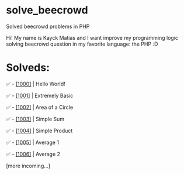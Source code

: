 # solve_beecrowd
Solved beecrowd problems in PHP

Hi! My name is Kayck Matias and I want improve my programming logic solving beecrowd question in my favorite language: the PHP :D

# Solveds:

✅ - [[1000]](https://github.com/KayckMatias/solve_beecrowd/blob/main/beginner/1000.php) | Hello World!

✅ - [[1001]](https://github.com/KayckMatias/solve_beecrowd/blob/main/beginner/1001.php) | Extremely Basic

✅ - [[1002]](https://github.com/KayckMatias/solve_beecrowd/blob/main/beginner/1002.php) | Area of a Circle

✅ - [[1003]](https://github.com/KayckMatias/solve_beecrowd/blob/main/beginner/1003.php) | Simple Sum

✅ - [[1004]](https://github.com/KayckMatias/solve_beecrowd/blob/main/beginner/1004.php) | Simple Product

✅ - [[1005]](https://github.com/KayckMatias/solve_beecrowd/blob/main/beginner/1005.php) | Average 1

✅ - [[1006]](https://github.com/KayckMatias/solve_beecrowd/blob/main/beginner/1006.php) | Average 2

[more incoming...]